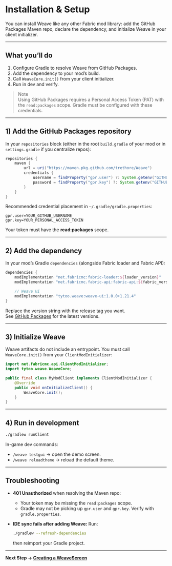 # Installation & Setup

You can install Weave like any other Fabric mod library: add the GitHub Packages Maven repo, declare the dependency, and initialize Weave in your client initializer.

---

## What you’ll do

1. Configure Gradle to resolve Weave from GitHub Packages.
2. Add the dependency to your mod’s build.
3. Call `WeaveCore.init()` from your client initializer.
4. Run in dev and verify.

> Note  
> Using GitHub Packages requires a Personal Access Token (PAT) with the `read:packages` scope. Gradle must be configured with these credentials.

---

## 1) Add the GitHub Packages repository

In your `repositories` block (either in the root `build.gradle` of your mod or in `settings.gradle` if you centralize repos):

```gradle
repositories {
    maven {
        url = uri("https://maven.pkg.github.com/trethore/Weave")
        credentials {
            username = findProperty("gpr.user") ?: System.getenv("GITHUB_ACTOR")
            password = findProperty("gpr.key") ?: System.getenv("GITHUB_TOKEN")
        }
    }
}
````

Recommended credential placement in `~/.gradle/gradle.properties`:

```
gpr.user=YOUR_GITHUB_USERNAME
gpr.key=YOUR_PERSONAL_ACCESS_TOKEN
```

Your token must have the **read\:packages** scope.

---

## 2) Add the dependency

In your mod’s Gradle `dependencies` (alongside Fabric loader and Fabric API):

```gradle
dependencies {
    modImplementation "net.fabricmc:fabric-loader:${loader_version}"
    modImplementation "net.fabricmc.fabric-api:fabric-api:${fabric_version}"

    // Weave UI
    modImplementation "tytoo.weave:weave-ui:1.0.0+1.21.4"
}
```

Replace the version string with the release tag you want. \
See [GitHub Packages](https://github.com/trethore/Weave/packages/) for the latest versions.

---

## 3) Initialize Weave

Weave artifacts do not include an entrypoint.
You must call `WeaveCore.init()` from your `ClientModInitializer`:

```java
import net.fabricmc.api.ClientModInitializer;
import tytoo.weave.WeaveCore;

public final class MyModClient implements ClientModInitializer {
    @Override
    public void onInitializeClient() {
        WeaveCore.init();
    }
}
```

---

## 4) Run in development

```bash
./gradlew runClient
```

In-game dev commands:

* `/weave testgui` → open the demo screen.
* `/weave reloadtheme` → reload the default theme.

---

## Troubleshooting

* **401 Unauthorized** when resolving the Maven repo:

    * Your token may be missing the `read:packages` scope.
    * Gradle may not be picking up `gpr.user` and `gpr.key`. Verify with `gradle.properties`.

* **IDE sync fails after adding Weave:**
  Run:

  ```bash
  ./gradlew --refresh-dependencies
  ```

  then reimport your Gradle project.

---

**Next Step → [Creating a WeaveScreen](weave-screen.md)**
